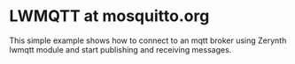 LWMQTT at mosquitto.org
=====================

This simple example shows how to connect to an mqtt broker using Zerynth lwmqtt module and start publishing and receiving messages.
